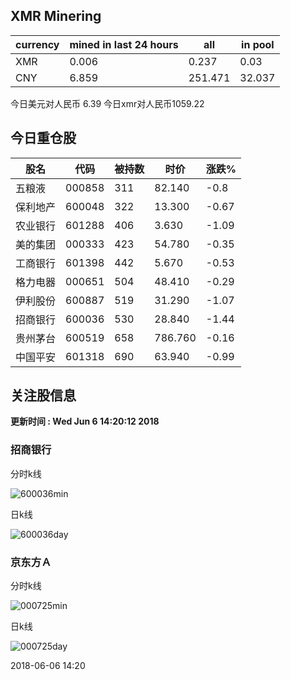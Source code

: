 ## XMR Minering

|currency|mined in last 24 hours|all|in pool|
|---|---|---|---|
|XMR|0.006|0.237|0.03|
|CNY|6.859|251.471|32.037|

今日美元对人民币 6.39	今日xmr对人民币1059.22


## 今日重仓股 

|股名|代码|被持数|时价|涨跌%|
|---|---|---|---|---|
|五粮液|000858|311|82.140|-0.8|
|保利地产|600048|322|13.300|-0.67|
|农业银行|601288|406|3.630|-1.09|
|美的集团|000333|423|54.780|-0.35|
|工商银行|601398|442|5.670|-0.53|
|格力电器|000651|504|48.410|-0.29|
|伊利股份|600887|519|31.290|-1.07|
|招商银行|600036|530|28.840|-1.44|
|贵州茅台|600519|658|786.760|-0.16|
|中国平安|601318|690|63.940|-0.99|

## 关注股信息
**更新时间 : Wed Jun  6 14:20:12 2018**
### 招商银行 
分时k线

![600036min](http://image.sinajs.cn/newchart/min/n/sh600036.gif)

日k线

![600036day](http://image.sinajs.cn/newchart/daily/n/sh600036.gif)

### 京东方Ａ 
分时k线

![000725min](http://image.sinajs.cn/newchart/min/n/sz000725.gif)

日k线

![000725day](http://image.sinajs.cn/newchart/daily/n/sz000725.gif)

2018-06-06 14:20